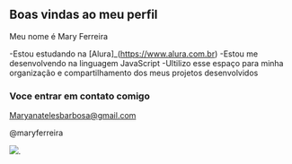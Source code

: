 ## Boas vindas ao meu perfil 

Meu nome é Mary Ferreira

-Estou estudando na [Alura]_(https://www.alura.com.br)
-Estou me desenvolvendo na linguagem JavaScript
-Ultilizo esse espaço para minha organização e compartilhamento dos meus projetos desenvolvidos 

### Voce entrar em contato comigo 

Maryanatelesbarbosa@gmail.com

@maryferreira

![](https://media1.tenor.com/m/fo682j0fhpAAAAAC/thank-you-youre-welcome.gif).
